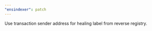 ```yaml
---
"ensindexer": patch
---
```


Use transaction sender address for healing label from reverse registry.
